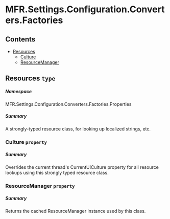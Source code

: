 <a name='assembly'></a>
# MFR.Settings.Configuration.Converters.Factories

## Contents

- [Resources](#T-MFR.Settings.Configuration.Converters.Factories-Properties-Resources 'MFR.Settings.Configuration.Converters.Factories.Properties.Resources')
  - [Culture](#P-MFR.Settings.Configuration.Converters.Factories-Properties-Resources-Culture 'MFR.Settings.Configuration.Converters.Factories.Properties.Resources.Culture')
  - [ResourceManager](#P-MFR.Settings.Configuration.Converters.Factories-Properties-Resources-ResourceManager 'MFR.Settings.Configuration.Converters.Factories.Properties.Resources.ResourceManager')

<a name='T-MFR.Settings.Configuration.Converters.Factories-Properties-Resources'></a>
## Resources `type`

##### Namespace

MFR.Settings.Configuration.Converters.Factories.Properties

##### Summary

A strongly-typed resource class, for looking up localized strings, etc.

<a name='P-MFR.Settings.Configuration.Converters.Factories-Properties-Resources-Culture'></a>
### Culture `property`

##### Summary

Overrides the current thread's CurrentUICulture property for all
  resource lookups using this strongly typed resource class.

<a name='P-MFR.Settings.Configuration.Converters.Factories-Properties-Resources-ResourceManager'></a>
### ResourceManager `property`

##### Summary

Returns the cached ResourceManager instance used by this class.
